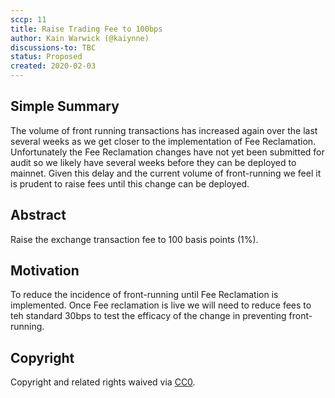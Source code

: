 ```yaml
---
sccp: 11
title: Raise Trading Fee to 100bps
author: Kain Warwick (@kaiynne)
discussions-to: TBC
status: Proposed
created: 2020-02-03
---
```


## Simple Summary
<!--"If you can't explain it simply, you don't understand it well enough." Provide a simplified and layman-accessible explanation of the SCCP.-->
The volume of front running transactions has increased again over the last several weeks as we get closer to the implementation of Fee Reclamation. Unfortunately the Fee Reclamation changes have not yet been submitted for audit so we likely have several weeks before they can be deployed to mainnet. Given this delay and the current volume of front-running we feel it is prudent to raise fees until this change can be deployed.

## Abstract
<!--A short (~200 word) description of the variable change proposed.-->
Raise the exchange transaction fee to 100 basis points (1%).

## Motivation
<!--The motivation is critical for SCCPs that want to update variables within Synthetix. It should clearly explain why the existing variable is not incentive aligned. SCCP submissions without sufficient motivation may be rejected outright.-->
To reduce the incidence of front-running until Fee Reclamation is implemented. Once Fee reclamation is live we will need to reduce fees to teh standard 30bps to test the efficacy of the change in preventing front-running.

## Copyright
Copyright and related rights waived via [CC0](https://creativecommons.org/publicdomain/zero/1.0/).
